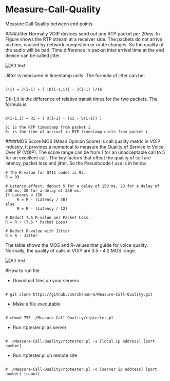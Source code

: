 # Measure-Call-Quality
Measure Call Quality between end points

####Jitter
Normally VOIP devices send out one RTP packet per 20ms. In Figure shows the RTP stream at a receiver side. The packets do not arrive on time, caused by network congestion or route changes. So the quality of the audio will be bad. Time difference in packet inter arrival time at the end device can be called jitter. 


![Alt text](http://www.icalleasy.com/images/jitter1.png "Jitter") 





Jitter is measured in timestamp units. The formula of jitter can be:

```

J(i) = J(i-1) + ( |D(i-1,i)| - J(i-1) )/16

```

D(i-1,i) is the difference of relative transit times for the two packets. The formula is:

````

D(i-1,i) = Ri - ( R(i-1) + (Si - S(i-1)) )

Si is the RTP timestamp from packet i
Ri is the time of arrival in RTP timestamp units from packet i

````

####MOS Score
MOS (Mean Opinion Score) is call quality metric in VOIP industry. It provides a numerical to measure the Quality of Service in Voice Over IP (VOIP). The score range can be from 1 for an unacceptable call to 5 for an excellent call. The key factors that effect the quality of call are latency, packet loss and jitter. So the Pseudocode I use is in below.

```
# The R-value for G711 codec is 93.
R = 93

# Latency effect. deduct 5 for a delay of 150 ms, 20 for a delay of 240 ms, 30 for a delay of 360 ms.
If Latency < 150 
     R = R - (Latency / 30)
else
     R = R - (Latency / 12)   
     
# Deduct 7.5 R-value per Packet Loss. 
R = R - (7.5 * Packet Loss)

# Deduct R-value with Jitter
R = R - Jitter

```

The table shows the MOS and R-values that guide for voice quality. Normally, the quality of calls in VOIP are 3.5 - 4.2 MOS range.

![Alt text](http://www.icalleasy.com/images/mos_and_r_table.png "MOS") 

#How to run file

* Download files on your servers

```

# git clone https://github.com/chanon-m/Measure-Call-Quality.git

```

* Make a file executable  

```

# chmod 755 ./Measure-Call-Quality/rtptester.pl

```

* Run rtptester.pl as server

```

# ./Measure-Call-Quality/rtptester.pl -s [local ip address] [port number]

```

* Run rtptester.pl on remote site

```

# ./Measure-Call-Quality/rtptester.pl -c [server ip address] [port number] [count]

```
